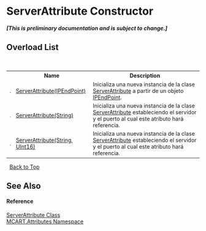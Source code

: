 # ServerAttribute Constructor 
 _**\[This is preliminary documentation and is subject to change.\]**_


## Overload List
&nbsp;<table><tr><th></th><th>Name</th><th>Description</th></tr><tr><td>![Public method](media/pubmethod.gif "Public method")</td><td><a href="5775a016-20f7-7b28-60a1-06dbb4aa633c">ServerAttribute(IPEndPoint)</a></td><td>
Inicializa una nueva instancia de la clase <a href="e33f467c-7e27-fd4c-96cb-149993fc1968">ServerAttribute</a> a partir de un objeto <a href="http://msdn2.microsoft.com/es-es/library/fzszfbba" target="_blank">IPEndPoint</a>.</td></tr><tr><td>![Public method](media/pubmethod.gif "Public method")</td><td><a href="c4c91ff6-c827-41f2-b1a5-5682bd87ff14">ServerAttribute(String)</a></td><td>
Inicializa una nueva instancia de la clase <a href="e33f467c-7e27-fd4c-96cb-149993fc1968">ServerAttribute</a> estableciendo el servidor y el puerto al cual este atributo hará referencia.</td></tr><tr><td>![Public method](media/pubmethod.gif "Public method")</td><td><a href="b50f800a-c4c0-2454-1a67-60fc9d71e38a">ServerAttribute(String, UInt16)</a></td><td>
Inicializa una nueva instancia de la clase <a href="e33f467c-7e27-fd4c-96cb-149993fc1968">ServerAttribute</a> estableciendo el servidor y el puerto al cual este atributo hará referencia.</td></tr></table>&nbsp;
<a href="#serverattribute-constructor">Back to Top</a>

## See Also


#### Reference
<a href="e33f467c-7e27-fd4c-96cb-149993fc1968">ServerAttribute Class</a><br /><a href="149c1cbf-2082-5e41-e423-c506e9b98202">MCART.Attributes Namespace</a><br />